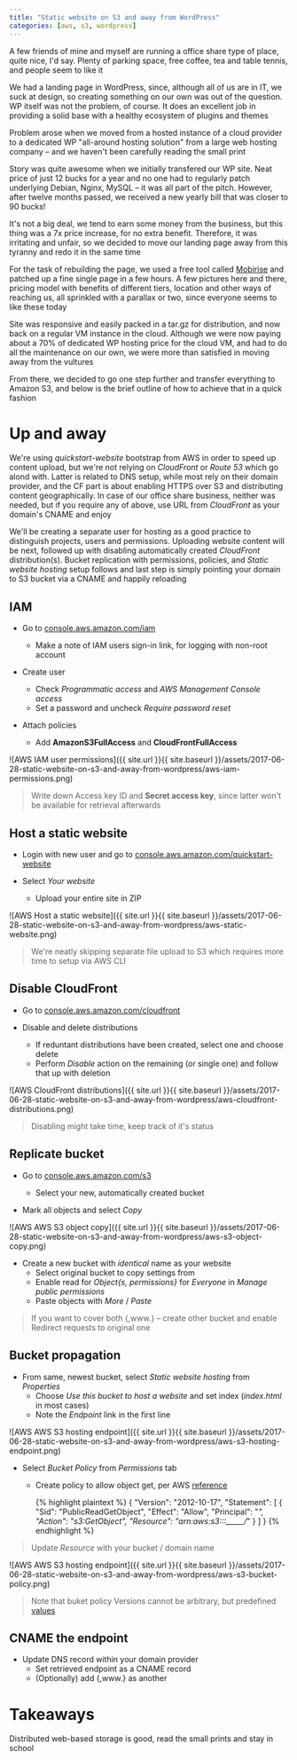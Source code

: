```yaml
---
title: "Static website on S3 and away from WordPress"
categories: [aws, s3, wordpress]
---
```


A few friends of mine and myself are running a office share type of place,
quite nice, I'd say. Plenty of parking space, free coffee, tea and table tennis,
and people seem to like it

We had a landing page in WordPress, since, although all of us are in IT,
we suck at design, so creating something on our own was out of the question.
WP itself was not the problem, of course. It does an excellent job in providing
a solid base with a healthy ecosystem of plugins and themes

Problem arose when we moved from a hosted instance of a cloud provider to a
dedicated WP "all-around hosting solution" from a large web hosting company –
and we haven't been carefully reading the small print

Story was quite awesome when we initially transfered our WP site. Neat price of
just 12 bucks for a year and no one had to regularly patch underlying Debian,
Nginx, MySQL – it was all part of the pitch. However, after twelve months passed,
we received a new yearly bill that was closer to 90 bucks!

It's not a big deal, we tend to earn some money from the business, but this
thing was a 7x price increase, for no extra benefit. Therefore, it was
irritating and unfair, so we decided to move our landing page away from this
tyranny and redo it in the same time

For the task of rebuilding the page, we used a free tool called
[Mobirise](https://mobirise.com "Mobirise") and patched up a
fine single page in a few hours. A few pictures here and there, pricing model
with benefits of different tiers, location and other ways of reaching us, all
sprinkled with a parallax or two, since everyone seems to like these today

Site was responsive and easily packed in a tar.gz for distribution, and now back
on a regular VM instance in the cloud. Although we were now paying about a 70%
of dedicated WP hosting price for the cloud VM, and had to do all the maintenance
on our own, we were more than satisfied in moving away from the vultures

From there, we decided to go one step further and transfer everything to Amazon
S3, and below is the brief outline of how to achieve that in a quick fashion


# Up and away

We're using _quickstart-website_ bootstrap from AWS in order to speed up content
upload, but we're not relying on _CloudFront_ or _Route 53_ which go alond with.
Latter is related to DNS setup, while most rely on their domain provider, and
the CF part is about enabling HTTPS over S3 and distributing content
geographically. In case of our office share business, neither was needed, but
if you require any of above, use URL from _CloudFront_ as your domain's CNAME
and enjoy

We'll be creating a separate user for hosting as a good practice to distinguish
projects, users and permissions. Uploading website content will be next, followed
up with disabling automatically created _CloudFront_ distribution(s). Bucket
replication with permissions, policies, and _Static website hosting_ setup
follows and last step is simply pointing your domain to S3 bucket via a CNAME
and happily reloading


## IAM

* Go to
[console.aws.amazon.com/iam](https://console.aws.amazon.com/iam "console.aws.amazon.com/iam")
  * Make a note of IAM users sign-in link, for logging with non-root account

* Create user
  * Check _Programmatic access_ and _AWS Management Console access_
  * Set a password and uncheck _Require password reset_

* Attach policies
  * Add **AmazonS3FullAccess** and **CloudFrontFullAccess**

![AWS IAM user permissions]({{ site.url }}{{ site.baseurl }}/assets/2017-06-28-static-website-on-s3-and-away-from-wordpress/aws-iam-permissions.png)

> Write down Access key ID and **Secret access key**, since latter won't be
available for retrieval afterwards


## Host a static website

* Login with new user and go to
[console.aws.amazon.com/quickstart-website](https://console.aws.amazon.com/quickstart-website "console.aws.amazon.com/quickstart-website")

* Select _Your website_
  * Upload your entire site in ZIP

![AWS Host a static website]({{ site.url }}{{ site.baseurl }}/assets/2017-06-28-static-website-on-s3-and-away-from-wordpress/aws-static-website.png)

> We're neatly skipping separate file upload to S3 which requires more time to
setup via AWS CLI


## Disable CloudFront

* Go to
[console.aws.amazon.com/cloudfront](https://console.aws.amazon.com/cloudfront "console.aws.amazon.com/cloudfront")

* Disable and delete distributions
  * If reduntant distributions have been created, select one and choose delete
  * Perform _Disable_ action on the remaining (or single one) and follow that up with deletion

![AWS CloudFront distributions]({{ site.url }}{{ site.baseurl }}/assets/2017-06-28-static-website-on-s3-and-away-from-wordpress/aws-cloudfront-distributions.png)

> Disabling might take time, keep track of it's status


## Replicate bucket

* Go to
[console.aws.amazon.com/s3](https://console.aws.amazon.com/s3 "console.aws.amazon.com/s3")
  * Select your new, automatically created bucket

* Mark all objects and select _Copy_

![AWS AWS S3 object copy]({{ site.url }}{{ site.baseurl }}/assets/2017-06-28-static-website-on-s3-and-away-from-wordpress/aws-s3-object-copy.png)

* Create a new bucket with *identical* name as your website
  * Select original bucket to copy settings from
  * Enable read for _Object{s, permissions}_ for _Everyone_ in _Manage public permissions_
  * Paste objects with _More_ / _Paste_

> If you want to cover both {,www.} – create other bucket and enable
Redirect requests to original one


## Bucket propagation

* From same, newest bucket, select _Static website hosting_ from _Properties_
  * Choose _Use this bucket to host a website_ and set index (_index.html_ in most cases)
  * Note the _Endpoint_ link in the first line

![AWS AWS S3 hosting endpoint]({{ site.url }}{{ site.baseurl }}/assets/2017-06-28-static-website-on-s3-and-away-from-wordpress/aws-s3-hosting-endpoint.png)

* Select _Bucket Policy_ from _Permissions_ tab
  * Create policy to allow object get, per AWS
    [reference](http://docs.aws.amazon.com/AmazonS3/latest/dev/HostingWebsiteOnS3Setup.html "reference")

    {% highlight plaintext %}
    {
        "Version": "2012-10-17",
        "Statement": [
            {
                "Sid": "PublicReadGetObject",
                "Effect": "Allow",
                "Principal": "*",
                "Action": "s3:GetObject",
                "Resource": "arn:aws:s3:::_____/*"
            }
        ]
    }
    {% endhighlight %}

> Update _Resource_ with your bucket / domain name

![AWS AWS S3 hosting endpoint]({{ site.url }}{{ site.baseurl }}/assets/2017-06-28-static-website-on-s3-and-away-from-wordpress/aws-s3-bucket-policy.png)

> Note that buket policy Versions cannot be arbitrary, but predefined
[values](https://aws.amazon.com/blogs/security/back-to-school-understanding-the-iam-policy-grammar/ "values")


## CNAME the endpoint

* Update DNS record within your domain provider
  * Set retrieved endpoint as a CNAME record
  * (Optionally) add {,www.} as another


# Takeaways

Distributed web-based storage is good, read the small prints and stay in school

